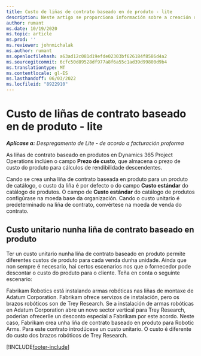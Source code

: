 ```yaml
---
title: Custo de liñas de contrato baseado en de produto - lite
description: Neste artigo se proporciona información sobre a creación de
author: rumant
ms.date: 10/19/2020
ms.topic: article
ms.prod: ''
ms.reviewer: johnmichalak
ms.author: rumant
ms.openlocfilehash: a63ad12c081d19efde02303bf626184f8586d4a2
ms.sourcegitcommit: 6cfc50d89528df977a8f6a55c1ad39d99800d9b4
ms.translationtype: MT
ms.contentlocale: gl-ES
ms.lasthandoff: 06/03/2022
ms.locfileid: "8922910"
---
```

# <a name="cost-product-based-contract-lines---lite"></a>Custo de liñas de contrato baseado en de produto - lite

_**Aplícase a:** Despregamento de Lite - de acordo a facturación proforma_


As liñas de contrato baseado en produtos en Dynamics 365 Project Operations inclúen o campo **Prezo de custo**, que almacena o prezo de custo do produto para cálculos de rendibilidade descendentes.

Cando se crea unha liña de contrato baseada en produto para un produto de catálogo, o custo da liña é por defecto o do campo **Custo estándar** do catálogo de produtos. O campo de **Custo estándar** do catálogo de produtos configúrase na moeda base da organización. Cando o custo unitario é predeterminado na liña de contrato, convértese na moeda de venda do contrato.

## <a name="unit-cost-on-a-product-based-contract-line"></a>Custo unitario nunha liña de contrato baseado en produto

Ter un custo unitario nunha liña de contrato baseado en produto permite diferentes custos de produto para cada venda dunha unidade. Aínda que non sempre é necesario, hai certos escenarios nos que o fornecedor pode descontar o custo do produto para o cliente. Teña en conta o seguinte escenario:

Fabrikam Robotics está instalando armas robóticas nas liñas de montaxe de Adatum Corporation. Fabrikam ofrece servizos de instalación, pero os brazos robóticos son de Trey Research. Se a instalación de armas robóticas en Adatum Corporation abre un novo sector vertical para Trey Research, poderían ofrecerlle un desconto especial a Fabrikam por este acordo. Neste caso, Fabrikam crea unha liña de contrato baseado en produto para Robotic Arms. Para este contrato introdúcese un custo unitario. O custo é diferente do custo dos brazos robóticos de Trey Research.


[!INCLUDE[footer-include](../../includes/footer-banner.md)]